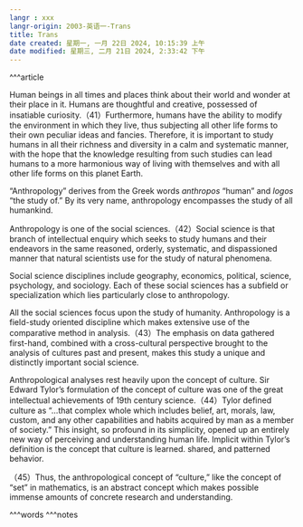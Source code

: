 ```yaml
---
langr : xxx
langr-origin: 2003-英语一-Trans
title: Trans
date created: 星期一, 一月 22日 2024, 10:15:39 上午
date modified: 星期三, 二月 21日 2024, 2:33:42 下午
---
```


^^^article

Human beings in all times and places think about their world and wonder at their place in it. Humans are thoughtful and creative, possessed of insatiable curiosity.（41）Furthermore, humans have the ability to modify the environment in which they live, thus subjecting all other life forms to their own peculiar ideas and fancies. Therefore, it is important to study humans in all their richness and diversity in a calm and systematic manner, with the hope that the knowledge resulting from such studies can lead humans to a more harmonious way of living with themselves and with all other life forms on this planet Earth.

“Anthropology” derives from the Greek words _anthropos_ “human” and _logos_ “the study of.” By its very name, anthropology encompasses the study of all humankind.

Anthropology is one of the social sciences.（42）Social science is that branch of intellectual enquiry which seeks to study humans and their endeavors in the same reasoned, orderly, systematic, and dispassioned manner that natural scientists use for the study of natural phenomena.

Social science disciplines include geography, economics, political, science, psychology, and sociology. Each of these social sciences has a subfield or specialization which lies particularly close to anthropology.

All the social sciences focus upon the study of humanity. Anthropology is a field-study oriented discipline which makes extensive use of the comparative method in analysis.（43）The emphasis on data gathered first-hand, combined with a cross-cultural perspective brought to the analysis of cultures past and present, makes this study a unique and distinctly important social science.

Anthropological analyses rest heavily upon the concept of culture. Sir Edward Tylor’s formulation of the concept of culture was one of the great intellectual achievements of 19th century science.（44）Tylor defined culture as “…that complex whole which includes belief, art, morals, law, custom, and any other capabilities and habits acquired by man as a member of society.” This insight, so profound in its simplicity, opened up an entirely new way of perceiving and understanding human life. Implicit within Tylor’s definition is the concept that culture is learned. shared, and patterned behavior.

（45）Thus, the anthropological concept of “culture,” like the concept of “set” in mathematics, is an abstract concept which makes possible immense amounts of concrete research and understanding.




^^^words
^^^notes